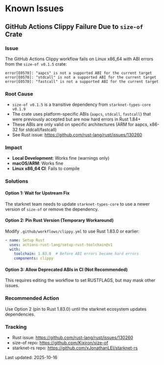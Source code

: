 # Known Issues

## GitHub Actions Clippy Failure Due to `size-of` Crate

### Issue
The GitHub Actions Clippy workflow fails on Linux x86_64 with ABI errors from the `size-of v0.1.5` crate:

```
error[E0570]: "aapcs" is not a supported ABI for the current target
error[E0570]: "stdcall" is not a supported ABI for the current target
error[E0570]: "fastcall" is not a supported ABI for the current target
```

### Root Cause
- `size-of v0.1.5` is a transitive dependency from `starknet-types-core v0.1.9`
- The crate uses platform-specific ABIs (`aapcs`, `stdcall`, `fastcall`) that were previously accepted but are now hard errors in Rust 1.84+
- These ABIs are only valid on specific architectures (ARM for aapcs, x86-32 for stdcall/fastcall)
- See Rust issue: https://github.com/rust-lang/rust/issues/130260

### Impact
- **Local Development**: Works fine (warnings only)
- **macOS/ARM**: Works fine
- **Linux x86_64 CI**: Fails to compile

### Solutions

#### Option 1: Wait for Upstream Fix
The starknet team needs to update `starknet-types-core` to use a newer version of `size-of` or remove the dependency.

#### Option 2: Pin Rust Version (Temporary Workaround)
Modify `.github/workflows/clippy.yml` to use Rust 1.83.0 or earlier:

```yaml
- name: Setup Rust
  uses: actions-rust-lang/setup-rust-toolchain@v1
  with:
    toolchain: 1.83.0  # Before ABI errors became hard errors
    components: clippy
```

#### Option 3: Allow Deprecated ABIs in CI (Not Recommended)
This requires editing the workflow to set RUSTFLAGS, but may mask other issues.

### Recommended Action
Use Option 2 (pin to Rust 1.83.0) until the starknet ecosystem updates dependencies.

### Tracking
- Rust issue: https://github.com/rust-lang/rust/issues/130260
- size-of repo: https://github.com/Kixiron/size-of
- starknet-rs repo: https://github.com/xJonathanLEI/starknet-rs

Last updated: 2025-10-16

